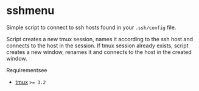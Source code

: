 # sshmenu
Simple script to connect to ssh hosts found in your `.ssh/config` file.

Script creates a new tmux session, names it according to the ssh host and connects to the host in the session. If tmux session already exists, script creates a new window, renames it and connects to the host in the created window.

Requirementsee
 - [tmux](https://github.com/tmux/tmux/wiki) `>= 3.2`
